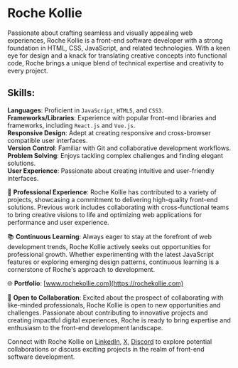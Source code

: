 # Roche Kollie

Passionate about crafting seamless and visually appealing web experiences, Roche Kollie is a front-end software developer with a strong foundation in HTML, CSS, JavaScript, and related technologies. With a keen eye for design and a knack for translating creative concepts into functional code, Roche brings a unique blend of technical expertise and creativity to every project.


## Skills:

**Languages**: Proficient in `JavaScript`, `HTML5`, and `CSS3`.  
**Frameworks/Libraries**: Experience with popular front-end libraries and frameworks, including `React.js` and `Vue.js`.  
**Responsive Design**: Adept at creating responsive and cross-browser compatible user interfaces.  
**Version Control**: Familiar with Git and collaborative development workflows.  
**Problem Solving**: Enjoys tackling complex challenges and finding elegant solutions.  
**User Experience**: Passionate about creating intuitive and user-friendly interfaces.


💼 **Professional Experience**:
Roche Kollie has contributed to a variety of projects, showcasing a commitment to delivering high-quality front-end solutions. Previous work includes collaborating with cross-functional teams to bring creative visions to life and optimizing web applications for performance and user experience.

📚 **Continuous Learning**:
Always eager to stay at the forefront of web development trends, Roche Kollie actively seeks out opportunities for professional growth. Whether experimenting with the latest JavaScript features or exploring emerging design patterns, continuous learning is a cornerstone of Roche's approach to development.

🌐 **Portfolio**:
[www.rochekollie.com](https://rochekollie.com)

🤝 **Open to Collaboration**:
Excited about the prospect of collaborating with like-minded professionals, Roche Kollie is open to new opportunities and challenges. Passionate about contributing to innovative projects and creating impactful digital experiences, Roche is ready to bring expertise and enthusiasm to the front-end development landscape.

Connect with Roche Kollie on [LinkedIn](https://linkedin.com/in/rochekollie), [X](https://x.com/rochekollie), [Discord](https://discord.com/rochekollie) to explore potential collaborations or discuss exciting projects in the realm of front-end software development.


